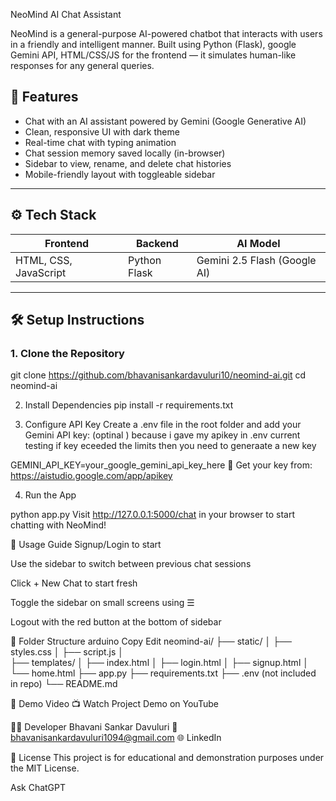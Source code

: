 NeoMind AI Chat Assistant

NeoMind is a general-purpose AI-powered chatbot that interacts with users in a friendly and intelligent manner. Built using Python (Flask), google  Gemini API, HTML/CSS/JS for the frontend — it simulates human-like responses for any general queries.

## 🚀 Features

- Chat with an AI assistant powered by Gemini (Google Generative AI)
- Clean, responsive UI with dark theme
- Real-time chat with typing animation
- Chat session memory saved locally (in-browser)
- Sidebar to view, rename, and delete chat histories
- Mobile-friendly layout with toggleable sidebar

---

## ⚙️ Tech Stack

| Frontend              | Backend          | AI Model                     |
|-----------------------|------------------|------------------------------|
| HTML, CSS, JavaScript | Python Flask     | Gemini 2.5 Flash (Google AI) |

---

## 🛠 Setup Instructions

### 1. Clone the Repository
git clone https://github.com/bhavanisankardavuluri10/neomind-ai.git
cd neomind-ai

2. Install Dependencies
pip install -r requirements.txt

3. Configure API Key
Create a .env file in the root folder and add your Gemini API key:  (optinal ) because i gave my apikey in .env current testing if key eceeded the limits then you need to generaate a new key 

GEMINI_API_KEY=your_google_gemini_api_key_here
🔑 Get your key from: https://aistudio.google.com/app/apikey

4. Run the App

python app.py
Visit http://127.0.0.1:5000/chat in your browser to start chatting with NeoMind!

🧪 Usage Guide
Signup/Login to start

Use the sidebar to switch between previous chat sessions

Click + New Chat to start fresh

Toggle the sidebar on small screens using ☰

Logout with the red button at the bottom of sidebar

📁 Folder Structure
arduino
Copy
Edit
neomind-ai/
├── static/
│   ├── styles.css
│   ├── script.js
│  
├── templates/
│   ├── index.html
│   ├── login.html
│   ├── signup.html
│   └── home.html
├── app.py
├── requirements.txt
├── .env (not included in repo)
└── README.md


🎥 Demo Video
📺 Watch Project Demo on YouTube <!-- Replace with your actual video link -->



🙋‍♂️ Developer
Bhavani Sankar Davuluri
📧 bhavanisankardavuluri1094@gmail.com
🌐 LinkedIn 

📜 License
This project is for educational and demonstration purposes under the MIT License.









Ask ChatGPT

